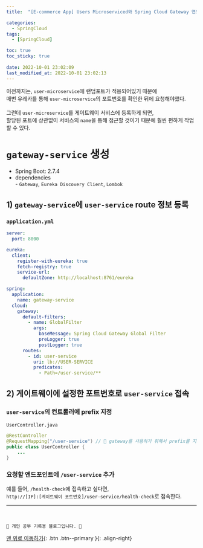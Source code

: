 ```yaml
---
title:  "[E-commerce App] Users Microserviced와 Spring Cloud Gateway 연동 "

categories:
  - SpringCloud
tags:
  - [SpringCloud]

toc: true
toc_sticky: true
 
date: 2022-10-01 23:02:09
last_modified_at: 2022-10-01 23:02:13
---
```


이전까지는, `user-microservice`에 랜덤포트가 적용되어있기 때문에 <br>
매번 유레카를 통해 `user-microservice`의 포트번호를 확인한 뒤에 요청해야했다.<br><br>
그런데 `user-microservice`를 게이트웨이 서비스에 등록하게 되면,<br>
할당된 포트에 상관없이 서비스의 `name`을 통해 접근할 것이기 때문에 훨씬 편하게 작업할 수 있다.

# `gateway-service` 생성
- Spring Boot: 2.7.4
- dependencies<br>- `Gateway`, `Eureka Discovery Client`, `Lombok`

## 1) `gateway-service`에 `user-service` route 정보 등록
### `application.yml`
```yml
server:
  port: 8000

eureka:
  client:
    register-with-eureka: true
    fetch-registry: true
    service-url:
      defaultZone: http://localhost:8761/eureka

spring:
  application:
    name: gateway-service
  cloud:
    gateway:
      default-filters:
        - name: GlobalFilter
          args:
            baseMessage: Spring Cloud Gateway Global Filter
            preLogger: true
            postLogger: true
      routes:
        - id: user-service
          uri: lb://USER-SERVICE
          predicates:
            - Path=/user-service/**

```

## 2) 게이트웨이에 설정한 포트번호로 `user-service` 접속
### `user-service`의 컨트롤러에 prefix 지정
`UserController.java`
```java
@RestController
@RequestMapping("/user-service") // 🌟 gateway를 사용하기 위해서 prefix를 지정한다.
public class UserController {
    ...
}
```

### 요청할 엔드포인트에 `/user-service` 추가
예를 들어, `/health-check`에 접속하고 싶다면,<br>
`http://[IP]:[게이트웨이 포트번호]/user-service/health-check`로 접속한다.














***
<br>


    💛 개인 공부 기록용 블로그입니다. 👻

[맨 위로 이동하기](#){: .btn .btn--primary }{: .align-right}